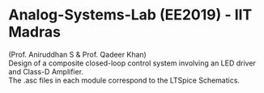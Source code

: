 # Analog-Systems-Lab (EE2019) - IIT Madras
(Prof. Aniruddhan S & Prof. Qadeer Khan) \
Design of a composite closed-loop control system involving an LED driver and Class-D Amplifier.\
The .asc files in each module correspond to the LTSpice Schematics.


